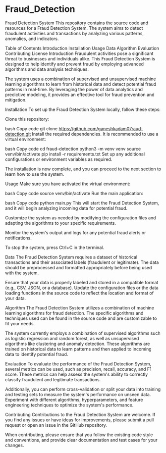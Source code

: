 # Fraud_Detection
Fraud Detection System
This repository contains the source code and resources for a Fraud Detection System. The system aims to detect fraudulent activities and transactions by analyzing various patterns, anomalies, and indicators.

Table of Contents
Introduction
Installation
Usage
Data
Algorithm
Evaluation
Contributing
License
Introduction
Fraudulent activities pose a significant threat to businesses and individuals alike. This Fraud Detection System is designed to help identify and prevent fraud by employing advanced algorithms and data analysis techniques.

The system uses a combination of supervised and unsupervised machine learning algorithms to learn from historical data and detect potential fraud patterns in real-time. By leveraging the power of data analytics and predictive modeling, it provides an effective tool for fraud prevention and mitigation.

Installation
To set up the Fraud Detection System locally, follow these steps:

Clone this repository:

bash
Copy code
git clone https://github.com/ganeshkadam07raud-detection.git
Install the required dependencies. It is recommended to use a virtual environment:

bash
Copy code
cd fraud-detection
python3 -m venv venv
source venv/bin/activate
pip install -r requirements.txt
Set up any additional configurations or environment variables as required.

The installation is now complete, and you can proceed to the next section to learn how to use the system.

Usage
Make sure you have activated the virtual environment:

bash
Copy code
source venv/bin/activate
Run the main application:

bash
Copy code
python main.py
This will start the Fraud Detection System, and it will begin analyzing incoming data for potential fraud.

Customize the system as needed by modifying the configuration files and adapting the algorithms to your specific requirements.

Monitor the system's output and logs for any potential fraud alerts or notifications.

To stop the system, press Ctrl+C in the terminal.

Data
The Fraud Detection System requires a dataset of historical transactions and their associated labels (fraudulent or legitimate). The data should be preprocessed and formatted appropriately before being used with the system.

Ensure that your data is properly labeled and stored in a compatible format (e.g., CSV, JSON, or a database). Update the configuration files or the data loading functions in the source code to reflect the location and format of your data.

Algorithm
The Fraud Detection System utilizes a combination of machine learning algorithms for fraud detection. The specific algorithms and techniques used can be found in the source code and are customizable to fit your needs.

The system currently employs a combination of supervised algorithms such as logistic regression and random forest, as well as unsupervised algorithms like clustering and anomaly detection. These algorithms are trained on historical data to learn patterns and then applied to incoming data to identify potential fraud.

Evaluation
To evaluate the performance of the Fraud Detection System, several metrics can be used, such as precision, recall, accuracy, and F1 score. These metrics can help assess the system's ability to correctly classify fraudulent and legitimate transactions.

Additionally, you can perform cross-validation or split your data into training and testing sets to measure the system's performance on unseen data. Experiment with different algorithms, hyperparameters, and feature engineering techniques to optimize the system's performance.

Contributing
Contributions to the Fraud Detection System are welcome. If you find any issues or have ideas for improvements, please submit a pull request or open an issue in the GitHub repository.

When contributing, please ensure that you follow the existing code style and conventions, and provide clear documentation and test cases for your changes.
